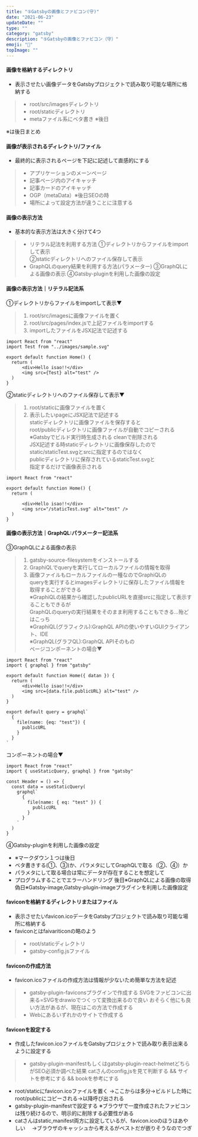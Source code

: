```yaml
---
title: "⑤Gatsbyの画像とファビコン(守)"
date: "2021-06-23"
updateDate: ""
type: ""
category: "gatsby"
description: "⑤Gatsbyの画像とファビコン（守）"
emoji: "🍃"
topImage: ""
---
```

#### 画像を格納するディレクトリ
- 表示させたい画像データをGatsbyプロジェクトで読み取り可能な場所に格納する
>- root/src/imagesディレクトリ
>- root/staticディレクトリ
>- metaファイル系にベタ書き ※後日

※は後日まとめ
#### 画像が表示されるディレクトリ/ファイル
- 最終的に表示されるページを下記に記述して直感的にする
>- アプリケーションのメーンページ	
>- 記事ページ内のアイキャッチ	
>- 記事カードのアイキャッチ		
>- OGP（metaData）※後日SEOの時		
>- 場所によって設定方法が違うことに注意する		
#### 画像の表示方法
- 基本的な表示方法は大きく分けて4つ
>- リテラル記法を利用する方法
> ①ディレクトリからファイルをimportして表示  
> ②staticディレクトリへのファイル保存して表示
>- GraphQLのquery結果を利用する方法(パラメーター)
> ③GraphQLによる画像の表示 
> ④Gatsby-pluginを利用した画像の設定

#### 画像の表示方法｜リテラル記法系
①ディレクトリからファイルをimportして表示▼
> 1. root/src/imagesに画像ファイルを置く
> 2. root/src/pages/index.jsで上記ファイルをimportする
> 3. importしたファイルをJSX記法で記述する
```
import React from "react"
import Test from "../images/sample.svg"

export default function Home() {
  return (
      <div>Hello isao!!</div>
      <img src={Test} alt="test" />
  )
}

```
②staticディレクトリへのファイル保存して表示▼
> 1. root/staticに画像ファイルを置く
> 2. 表示したいpageにJSX記法で記述する  
> staticディレクトリに画像ファイルを保存すると  
> root/publicディレクトリに画像ファイルが自動でコピーされる  
> ※Gatsbyでビルド実行時生成される cleanで削除される  
> JSX記述する時staticディレクトリに画像保存したので  
> static/staticTest.svgとsrcに指定するのではなく  
> publicディレクトリに保存されているstaticTest.svgと  
> 指定するだけで画像表示される
```
import React from "react"

export default function Home() {
  return (
    
      <div>Hello isao!!</div>
      <img src="/staticTest.svg" alt="test" />
  )
}

```
#### 画像の表示方法｜GraphQL:パラメーター記法系
③GraphQLによる画像の表示
> 1. gatsby-source-filesystemをインストールする  
> 2. GraphiQLでqueryを実行してローカルファイルの情報を取得  
> 3. 画像ファイルもローカルファイルの一種なのでGraphiQLの  
> queryを実行するとimagesディレクトリに保存したファイル情報を  
> 取得することができる    
> ※GraphiQLの結果から確認したpublicURLを直接srcに指定して表示することもできるが  
> GraphQLのqueryの実行結果をそのまま利用することもできる...殆どはこっち   
> ※GraphiQL(グラフィクル):GraphQL APIの使いやすいGUIクライアント、IDE  
> ※GraphQL(グラフQL):GraphQL APIそのもの  
ページコンポーネントの場合▼
```
import React from "react"
import { graphql } from "gatsby"

export default function Home({ datan }) {
  return (
      <div>Hello isao!!</div>
      <img src={data.file.publicURL} alt="test" />
  )
}

export default query = graphql`
  {
    file(name: {eq: "test"}) {
      publicURL
    }
  }
`
```
コンポーネントの場合▼
```
import React from "react"
import { useStaticQuery, graphql } from "gatsby"

const Header = () => {
  const data = useStaticQuery(
    graphql`
      {
        file(name: { eq: "test" }) {
          publicURL
        }
      }
    `
  )
}
```



④Gatsby-pluginを利用した画像の設定
- ※マークダウン１つは後日
- ベタ書きする(①、③)か、パラメタにしてGraphQLで取る（②、④）か			
- パラメタにして取る場合は常にデータが存在することを想定して			
- プログラムすることでエラーハンドリング
後日※GraphQLによる画像の取得
偽日※Gatsby-image,Gatsby-plugin-imageプラグインを利用した画像設定
#### faviconを格納するディレクトリまたはファイル
- 表示させたいfavicon.icoデータをGatsbyプロジェクトで読み取り可能な場所に格納する
- faviconとはfaivariticonの略のよう
>- root/staticディレクトリ
>- gatsby-config.jsファイル
#### faviconの作成方法
- favicon.icoファイルの作成方法は情報が少ないため簡単な方法を記述
>- gatsby-plugin-faviconsプラグインで作成する
>  SVGをファビコンに出来る=SVGをdrawioでつくって変換出来るので良い
>  おそらく他にも良い方法があるが、現在はこの方法で作成する
>- Webにあるいずれかのサイトで作成する
#### faviconを設定する
- 作成したfavicon.icoファイルをGatsbyプロジェクトで読み取り表示出来るように設定する
>- gatsby-plugin-manifestもしくはgatsby-plugin-react-helmetどちらがSEO必須か調べた結果
>  catさんのconfig,jsを見て判断する && サイトを参考にする && bookを参考にする

- root/staticにfavicon.icoファイルを置く
  →ここからは多分→ビルドした時にroot/publicにコピーされる→以降呼び出される
- gatsby-plugin-manifestで設定する
※ブラウザで一度作成されたファビコンは残り続けるので、明示的に削除する必要性がある
- catさんはstatic,manifest両方に設定しているが、favicon.icoのほうはあやしい
　→ブラウザのキャッシュから考えるがベストだが嵌りそうなのでつぎ


　

